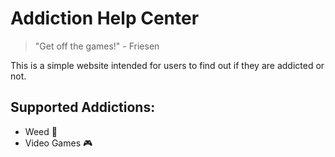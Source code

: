# Addiction Help Center
> "Get off the games!" - Friesen

This is a simple website intended for users to find out if they are addicted or not.

## Supported Addictions:
- Weed 🌿
- Video Games 🎮
